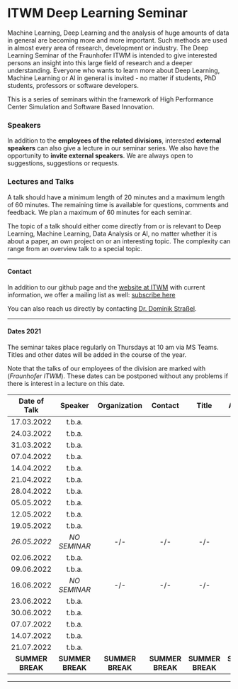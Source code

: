# ITWM Deep Learning Seminar

Machine Learning, Deep Learning and the analysis of huge amounts of data in general are becoming more and more important. Such methods are used in almost every area of research, development or industry. The Deep Learning Seminar of the Fraunhofer ITWM is intended to give interested persons an insight into this large field of research and a deeper understanding. Everyone who wants to learn more about Deep Learning, Machine Learning or AI in general is invited - no matter if students, PhD students, professors or software developers.

This is a series of seminars within the framework of High Performance Center Simulation and Software Based Innovation.

### Speakers

In addition to the **employees of the related divisions**, interested **external speakers** can also give a lecture in our seminar series. We also have the opportunity to **invite external speakers**. We are always open to suggestions, suggestions or requests.

### Lectures and Talks

A talk should have a minimum length of 20 minutes and a maximum length of 60 minutes. The remaining time is available for questions, comments and feedback. We plan a maximum of 60 minutes for each seminar.

The topic of a talk should either come directly from or is relevant to Deep Learning, Machine Learning, Data Analysis or AI, no matter whether it is about a paper, an own project on or an interesting topic. The complexity can range from an overview talk to a special topic.

---

#### Contact

In addition to our github page and the [website at ITWM](http://s.fhg.de/DL-seminar) with current information, we offer a mailing list as well: [subscribe here](https://listserv.itwm.fraunhofer.de/mailman/listinfo/deep-learning-seminar)

You can also reach us directly by contacting [Dr. Dominik Straßel](https://www.itwm.fraunhofer.de/en/departments/hpc/staff/dominik-strassel.html).

---

#### Dates 2021

The seminar takes place regularly on Thursdays at 10 am via MS Teams. Titles and other dates will be added in the course of the year.

Note that the talks of our employees of the division are marked with (_Fraunhofer ITWM_). These dates can be postponed without any problems if there is interest in a lecture on this date.

| **Date of Talk** | **Speaker**      | **Organization** | **Contact**      | **Title**        | **Abstract**     | **Comment**         |
|:----------------:|:----------------:|:----------------:|:----------------:|:----------------:|:----------------:|:-------------------:|
| 17.03.2022       | t.b.a.           |                  |                  |                  |                  |                     |
| 24.03.2022       | t.b.a.           |                  |                  |                  |                  |                     |
| 31.03.2022       | t.b.a.           |                  |                  |                  |                  |                     |
| 07.04.2022       | t.b.a.           |                  |                  |                  |                  |                     |
| 14.04.2022       | t.b.a.           |                  |                  |                  |                  |                     |
| 21.04.2022       | t.b.a.           |                  |                  |                  |                  |                     |
| 28.04.2022       | t.b.a.           |                  |                  |                  |                  |                     |
| 05.05.2022       | t.b.a.           |                  |                  |                  |                  |                     |
| 12.05.2022       | t.b.a.           |                  |                  |                  |                  |                     |
| 19.05.2022       | t.b.a.           |                  |                  |                  |                  |                     |
| _26.05.2022_     | _NO SEMINAR_     | -/-              | -/-              | -/-              | -/-              | Ascension of Christ |
| 02.06.2022       | t.b.a.           |                  |                  |                  |                  |                     |
| 09.06.2022       | t.b.a.           |                  |                  |                  |                  |                     |
| 16.06.2022       | _NO SEMINAR_     | -/-              | -/-              | -/-              | -/-              | Corpus Christi      |
| 23.06.2022       | t.b.a.           |                  |                  |                  |                  |                     |
| 30.06.2022       | t.b.a.           |                  |                  |                  |                  |                     |
| 07.07.2022       | t.b.a.           |                  |                  |                  |                  |                     |
| 14.07.2022       | t.b.a.           |                  |                  |                  |                  |                     |
| 21.07.2022       | t.b.a.           |                  |                  |                  |                  |                     |
| **SUMMER BREAK** | **SUMMER BREAK** | **SUMMER BREAK** | **SUMMER BREAK** | **SUMMER BREAK** | **SUMMER BREAK** | **SUMMER BREAK**    |

---